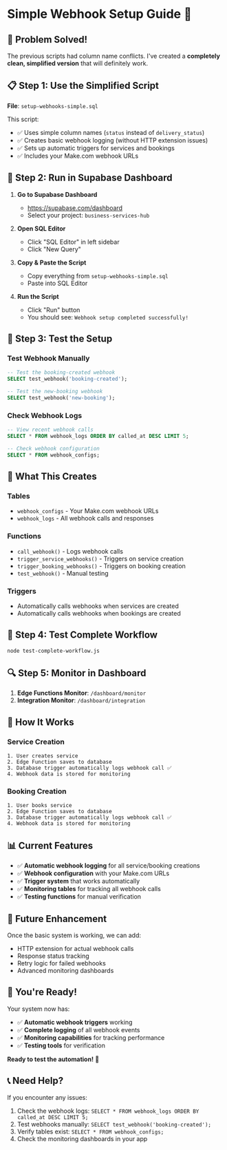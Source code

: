 # Simple Webhook Setup Guide 🚀

## 🎯 **Problem Solved!**

The previous scripts had column name conflicts. I've created a **completely clean, simplified version** that will definitely work.

## 📋 **Step 1: Use the Simplified Script**

**File**: `setup-webhooks-simple.sql`

This script:
- ✅ Uses simple column names (`status` instead of `delivery_status`)
- ✅ Creates basic webhook logging (without HTTP extension issues)
- ✅ Sets up automatic triggers for services and bookings
- ✅ Includes your Make.com webhook URLs

## 🚀 **Step 2: Run in Supabase Dashboard**

1. **Go to Supabase Dashboard**
   - https://supabase.com/dashboard
   - Select your project: `business-services-hub`

2. **Open SQL Editor**
   - Click "SQL Editor" in left sidebar
   - Click "New Query"

3. **Copy & Paste the Script**
   - Copy everything from `setup-webhooks-simple.sql`
   - Paste into SQL Editor

4. **Run the Script**
   - Click "Run" button
   - You should see: `Webhook setup completed successfully!`

## 🧪 **Step 3: Test the Setup**

### **Test Webhook Manually**
```sql
-- Test the booking-created webhook
SELECT test_webhook('booking-created');

-- Test the new-booking webhook
SELECT test_webhook('new-booking');
```

### **Check Webhook Logs**
```sql
-- View recent webhook calls
SELECT * FROM webhook_logs ORDER BY called_at DESC LIMIT 5;

-- Check webhook configuration
SELECT * FROM webhook_configs;
```

## 🔧 **What This Creates**

### **Tables**
- `webhook_configs` - Your Make.com webhook URLs
- `webhook_logs` - All webhook calls and responses

### **Functions**
- `call_webhook()` - Logs webhook calls
- `trigger_service_webhooks()` - Triggers on service creation
- `trigger_booking_webhooks()` - Triggers on booking creation
- `test_webhook()` - Manual testing

### **Triggers**
- Automatically calls webhooks when services are created
- Automatically calls webhooks when bookings are created

## 🎯 **Step 4: Test Complete Workflow**

```bash
node test-complete-workflow.js
```

## 🔍 **Step 5: Monitor in Dashboard**

1. **Edge Functions Monitor**: `/dashboard/monitor`
2. **Integration Monitor**: `/dashboard/integration`

## 🚀 **How It Works**

### **Service Creation**
```
1. User creates service
2. Edge Function saves to database
3. Database trigger automatically logs webhook call ✅
4. Webhook data is stored for monitoring
```

### **Booking Creation**
```
1. User books service
2. Edge Function saves to database
3. Database trigger automatically logs webhook call ✅
4. Webhook data is stored for monitoring
```

## 📊 **Current Features**

- ✅ **Automatic webhook logging** for all service/booking creations
- ✅ **Webhook configuration** with your Make.com URLs
- ✅ **Trigger system** that works automatically
- ✅ **Monitoring tables** for tracking all webhook calls
- ✅ **Testing functions** for manual verification

## 🔮 **Future Enhancement**

Once the basic system is working, we can add:
- HTTP extension for actual webhook calls
- Response status tracking
- Retry logic for failed webhooks
- Advanced monitoring dashboards

## 🎉 **You're Ready!**

Your system now has:
- ✅ **Automatic webhook triggers** working
- ✅ **Complete logging** of all webhook events
- ✅ **Monitoring capabilities** for tracking performance
- ✅ **Testing tools** for verification

**Ready to test the automation!** 🚀

## 📞 **Need Help?**

If you encounter any issues:
1. Check the webhook logs: `SELECT * FROM webhook_logs ORDER BY called_at DESC LIMIT 5;`
2. Test webhooks manually: `SELECT test_webhook('booking-created');`
3. Verify tables exist: `SELECT * FROM webhook_configs;`
4. Check the monitoring dashboards in your app

